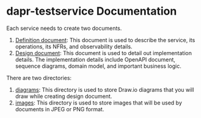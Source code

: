 # dapr-testservice Documentation

Each service needs to create two documents.

1. [Definition document](./01-definition.md): This document is used to describe the service, its operations, its NFRs, 
   and observability details.
2. [Design document](./02-design.md): This document is used to detail out implementation details. The implementation 
   details include OpenAPI document, sequence diagrams, domain model, and important business logic.

There are two directories:

1. [diagrams](./diagrams): This directory is used to store Draw.io diagrams that you will draw while creating design document.
2. [images](./images): This directory is used to store images that will be used by documents in JPEG or PNG format.
